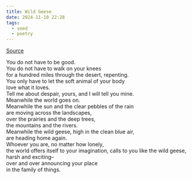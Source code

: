 ```yaml
---
title: Wild Geese
date: 2024-11-10 22:28
tags:
  - seed
  - poetry
---
```

[Source](http://www.phys.unm.edu/~tw/fas/yits/archive/oliver_wildgeese.html)

You do not have to be good.  
You do not have to walk on your knees  
for a hundred miles through the desert, repenting.  
You only have to let the soft animal of your body  
love what it loves.  
Tell me about despair, yours, and I will tell you mine.  
Meanwhile the world goes on.  
Meanwhile the sun and the clear pebbles of the rain  
are moving across the landscapes,  
over the prairies and the deep trees,  
the mountains and the rivers.  
Meanwhile the wild geese, high in the clean blue air,  
are heading home again.  
Whoever you are, no matter how lonely,  
the world offers itself to your imagination, 
calls to you like the wild geese, harsh and exciting–  
over and over announcing your place  
in the family of things.